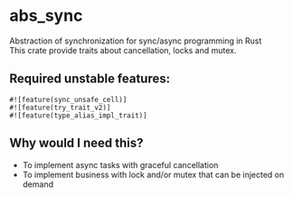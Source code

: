 # abs_sync

Abstraction of synchronization for sync/async programming in Rust  
This crate provide traits about cancellation, locks and mutex.  

## Required unstable features:

```
#![feature(sync_unsafe_cell)]
#![feature(try_trait_v2)]
#![feature(type_alias_impl_trait)]
```

## Why would I need this?

* To implement async tasks with graceful cancellation
* To implement business with lock and/or mutex that can be injected on demand
